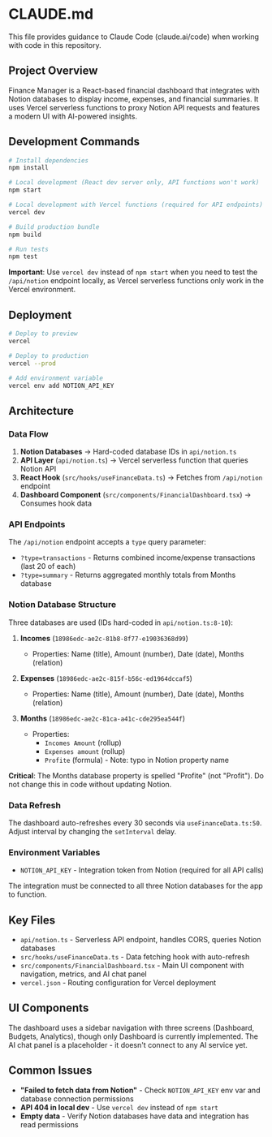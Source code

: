 # CLAUDE.md

This file provides guidance to Claude Code (claude.ai/code) when working with code in this repository.

## Project Overview

Finance Manager is a React-based financial dashboard that integrates with Notion databases to display income, expenses, and financial summaries. It uses Vercel serverless functions to proxy Notion API requests and features a modern UI with AI-powered insights.

## Development Commands

```bash
# Install dependencies
npm install

# Local development (React dev server only, API functions won't work)
npm start

# Local development with Vercel functions (required for API endpoints)
vercel dev

# Build production bundle
npm build

# Run tests
npm test
```

**Important**: Use `vercel dev` instead of `npm start` when you need to test the `/api/notion` endpoint locally, as Vercel serverless functions only work in the Vercel environment.

## Deployment

```bash
# Deploy to preview
vercel

# Deploy to production
vercel --prod

# Add environment variable
vercel env add NOTION_API_KEY
```

## Architecture

### Data Flow
1. **Notion Databases** → Hard-coded database IDs in `api/notion.ts`
2. **API Layer** (`api/notion.ts`) → Vercel serverless function that queries Notion API
3. **React Hook** (`src/hooks/useFinanceData.ts`) → Fetches from `/api/notion` endpoint
4. **Dashboard Component** (`src/components/FinancialDashboard.tsx`) → Consumes hook data

### API Endpoints

The `/api/notion` endpoint accepts a `type` query parameter:

- `?type=transactions` - Returns combined income/expense transactions (last 20 of each)
- `?type=summary` - Returns aggregated monthly totals from Months database

### Notion Database Structure

Three databases are used (IDs hard-coded in `api/notion.ts:8-10`):

1. **Incomes** (`18986edc-ae2c-81b8-8f77-e19036368d99`)
   - Properties: Name (title), Amount (number), Date (date), Months (relation)

2. **Expenses** (`18986edc-ae2c-815f-b56c-ed1964dccaf5`)
   - Properties: Name (title), Amount (number), Date (date), Months (relation)

3. **Months** (`18986edc-ae2c-81ca-a41c-cde295ea544f`)
   - Properties:
     - `Incomes Amount` (rollup)
     - `Expenses amount` (rollup)
     - `Profite` (formula) - Note: typo in Notion property name

**Critical**: The Months database property is spelled "Profite" (not "Profit"). Do not change this in code without updating Notion.

### Data Refresh

The dashboard auto-refreshes every 30 seconds via `useFinanceData.ts:50`. Adjust interval by changing the `setInterval` delay.

### Environment Variables

- `NOTION_API_KEY` - Integration token from Notion (required for all API calls)

The integration must be connected to all three Notion databases for the app to function.

## Key Files

- `api/notion.ts` - Serverless API endpoint, handles CORS, queries Notion databases
- `src/hooks/useFinanceData.ts` - Data fetching hook with auto-refresh
- `src/components/FinancialDashboard.tsx` - Main UI component with navigation, metrics, and AI chat panel
- `vercel.json` - Routing configuration for Vercel deployment

## UI Components

The dashboard uses a sidebar navigation with three screens (Dashboard, Budgets, Analytics), though only Dashboard is currently implemented. The AI chat panel is a placeholder - it doesn't connect to any AI service yet.

## Common Issues

- **"Failed to fetch data from Notion"** - Check `NOTION_API_KEY` env var and database connection permissions
- **API 404 in local dev** - Use `vercel dev` instead of `npm start`
- **Empty data** - Verify Notion databases have data and integration has read permissions

